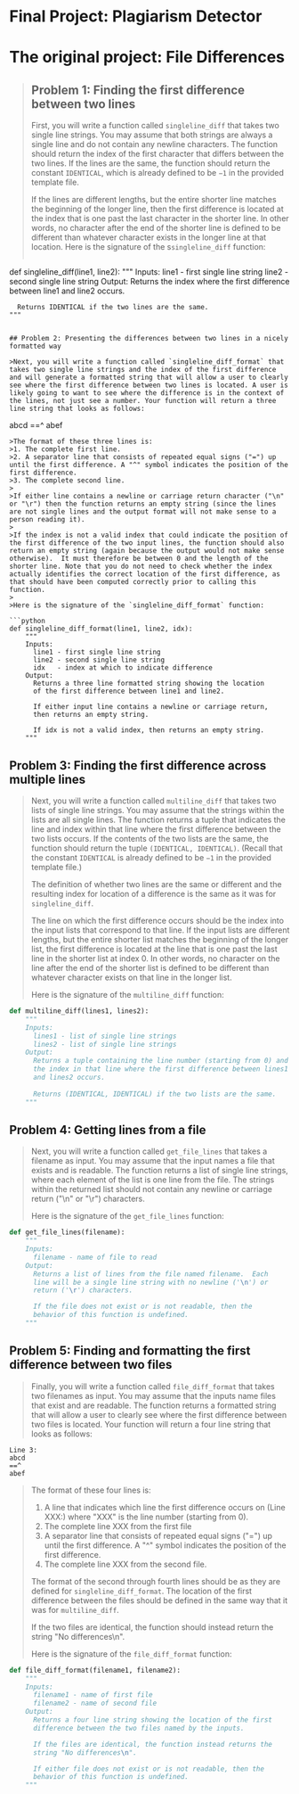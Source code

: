 # Final Project: Plagiarism Detector


# The original project: File Differences

>## Problem 1: Finding the first difference between two lines
>
>First, you will write a function called `singleline_diff` that takes two single line strings. You may assume that both strings are always a single line and do not contain any newline characters. The function should return the index of the first character that differs between the two lines.  If the lines are the same, the function should return the constant `IDENTICAL`, which is already defined to be `−1` in the provided template file.
>
>If the lines are different lengths, but the entire shorter line matches the beginning of the longer line, then the first difference is located at the index that is one past the last character in the shorter line. In other words, no character after the end of the shorter line is defined to be different than whatever character exists in the longer line at that location.
>Here is the signature of the s`singleline_diff` function:
>
>```python
def singleline_diff(line1, line2):
    """
    Inputs:
      line1 - first single line string
      line2 - second single line string
    Output:
      Returns the index where the first difference between 
      line1 and line2 occurs.

      Returns IDENTICAL if the two lines are the same.
    """
```

## Problem 2: Presenting the differences between two lines in a nicely formatted way

>Next, you will write a function called `singleline_diff_format` that takes two single line strings and the index of the first difference and will generate a formatted string that will allow a user to clearly see where the first difference between two lines is located. A user is likely going to want to see where the difference is in the context of the lines, not just see a number. Your function will return a three line string that looks as follows:
```
abcd
==^
abef
```
>The format of these three lines is:
>1. The complete first line.
>2. A separator line that consists of repeated equal signs ("=") up until the first difference. A "^" symbol indicates the position of the first difference.
>3. The complete second line.
>
>If either line contains a newline or carriage return character ("\n" or "\r") then the function returns an empty string (since the lines are not single lines and the output format will not make sense to a person reading it).
>
>If the index is not a valid index that could indicate the position of the first difference of the two input lines, the function should also return an empty string (again because the output would not make sense otherwise).  It must therefore be between 0 and the length of the shorter line. Note that you do not need to check whether the index actually identifies the correct location of the first difference, as that should have been computed correctly prior to calling this function.
>
>Here is the signature of the `singleline_diff_format` function:

```python
def singleline_diff_format(line1, line2, idx):
    """
    Inputs:
      line1 - first single line string
      line2 - second single line string
      idx   - index at which to indicate difference
    Output:
      Returns a three line formatted string showing the location
      of the first difference between line1 and line2.
      
      If either input line contains a newline or carriage return, 
      then returns an empty string.

      If idx is not a valid index, then returns an empty string.
    """
```

## Problem 3: Finding the first difference across multiple lines

>Next, you will write a function called `multiline_diff` that takes two lists of single line strings. You may assume that the strings within the lists are all single lines. The function returns a tuple that indicates the line and index within that line where the first difference between the two lists occurs.  If the contents of the two lists are the same, the function should return the tuple `(IDENTICAL, IDENTICAL)`.  (Recall that the constant `IDENTICAL` is already defined to be `−1` in the provided template file.)
>
>The definition of whether two lines are the same or different and the resulting index for location of a difference is the same as it was for `singleline_diff`.
>
>The line on which the first difference occurs should be the index into the input lists that correspond to that line. If the input lists are different lengths, but the entire shorter list matches the beginning of the longer list, the first difference is located at the line that is one past the last line in the shorter list at index 0.  In other words, no character on the line after the end of the shorter list is defined to be different than whatever character exists on that line in the longer list.
>
>Here is the signature of the `multiline_diff` function:

```python
def multiline_diff(lines1, lines2):
    """
    Inputs:
      lines1 - list of single line strings
      lines2 - list of single line strings
    Output:
      Returns a tuple containing the line number (starting from 0) and
      the index in that line where the first difference between lines1
      and lines2 occurs.
      
      Returns (IDENTICAL, IDENTICAL) if the two lists are the same.
    """
```

## Problem 4: Getting lines from a file

>Next, you will write a function called `get_file_lines` that takes a filename as input. You may assume that the input names a file that exists and is readable. The function returns a list of single line strings, where each element of the list is one line from the file. The strings within the returned list should not contain any newline or carriage return ("\n" or "\r") characters.
>
>Here is the signature of the `get_file_lines` function:

```python
def get_file_lines(filename):
    """
    Inputs:
      filename - name of file to read
    Output:
      Returns a list of lines from the file named filename.  Each
      line will be a single line string with no newline ('\n') or 
      return ('\r') characters.

      If the file does not exist or is not readable, then the
      behavior of this function is undefined.
    """
```

## Problem 5: Finding and formatting the first difference between two files

>Finally, you will write a function called `file_diff_format` that takes two filenames as input. You may assume that the inputs name files that exist and are readable. The function returns a formatted string that will allow a user to clearly see where the first difference between two files is located. Your function will return a four line string that looks as follows:
```
Line 3:
abcd
==^
abef
```
>The format of these four lines is:
>1. A line that indicates which line the first difference occurs on (Line XXX:) where "XXX" is the line number (starting from 0).
>2. The complete line XXX from the first file
>3. A separator line that consists of repeated equal signs ("=") up until the first difference. A "^" symbol indicates the position of the first difference.
>4. The complete line XXX from the second file.
>
>The format of the second through fourth lines should be as they are defined for `singleline_diff_format`. The location of the first difference between the files should be defined in the same way that it was for `multiline_diff`.
>
>If the two files are identical, the function should instead return the string "No differences\n".
>
>Here is the signature of the `file_diff_format` function:

```python
def file_diff_format(filename1, filename2):
    """
    Inputs:
      filename1 - name of first file
      filename2 - name of second file
    Output:
      Returns a four line string showing the location of the first
      difference between the two files named by the inputs.

      If the files are identical, the function instead returns the
      string "No differences\n".

      If either file does not exist or is not readable, then the
      behavior of this function is undefined.
    """
```



